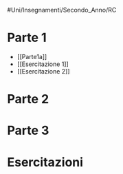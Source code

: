#Uni/Insegnamenti/Secondo_Anno/RC
# Parte 1
- [[Parte1a]]
- [[Esercitazione 1]]
- [[Esercitazione 2]]
# Parte 2
# Parte 3

# Esercitazioni
